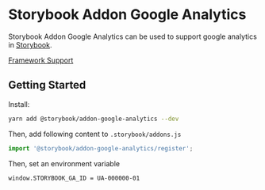 # Storybook Addon Google Analytics

Storybook Addon Google Analytics can be used to support google analytics in [Storybook](https://storybook.js.org).

[Framework Support](https://github.com/storybookjs/storybook/blob/master/ADDONS_SUPPORT.md)

## Getting Started

Install:

```sh
yarn add @storybook/addon-google-analytics --dev
```

Then, add following content to `.storybook/addons.js`

```js
import '@storybook/addon-google-analytics/register';
```

Then, set an environment variable

```
window.STORYBOOK_GA_ID = UA-000000-01
```
